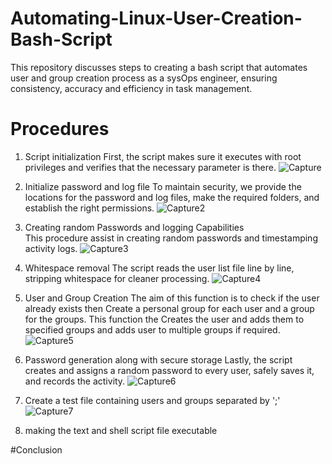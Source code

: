 # Automating-Linux-User-Creation-Bash-Script
This repository discusses steps to creating a bash script that automates user and group creation process as a sysOps engineer, ensuring consistency, accuracy and efficiency in task management.

# Procedures
1. Script initialization
First, the script makes sure it executes with root privileges and verifies that the necessary parameter is there.
![Capture](https://github.com/Oluwaseunoyefule/Automating-Linux-User-Creation-Bash-Script/assets/94696105/1cb904c9-dd5a-4780-897a-02415a05d473)

2. Initialize password and log file
To maintain security, we provide the locations for the password and log files, make the required folders, and establish the right permissions. 
![Capture2](https://github.com/Oluwaseunoyefule/Automating-Linux-User-Creation-Bash-Script/assets/94696105/8b1c61da-959a-413a-a484-60f74766ddd3)

3. Creating random Passwords and logging Capabilities
This procedure assist in creating random passwords and timestamping activity logs.
![Capture3](https://github.com/Oluwaseunoyefule/Automating-Linux-User-Creation-Bash-Script/assets/94696105/e642cd88-a82e-4f1f-b1be-8c95ff665c38)

4. Whitespace removal
The script reads the user list file line by line, stripping whitespace for cleaner processing.
![Capture4](https://github.com/Oluwaseunoyefule/Automating-Linux-User-Creation-Bash-Script/assets/94696105/00c8527b-57c0-4e1e-91f7-8a92ac071f6a)

5. User and Group Creation
The aim of this function is to check if the user already exists then Create a personal group for each user and a group for the groups. This function the Creates the user and adds them to specified groups and adds user to multiple groups if required.
![Capture5](https://github.com/Oluwaseunoyefule/Automating-Linux-User-Creation-Bash-Script/assets/94696105/6fa273ce-0458-4838-beaa-5c4357752237)

6. Password generation along with secure storage
Lastly, the script creates and assigns a random password to every user, safely saves it, and records the activity.
![Capture6](https://github.com/Oluwaseunoyefule/Automating-Linux-User-Creation-Bash-Script/assets/94696105/a4e8cb29-a463-42c2-99f8-f6f0fd8fe0b1)

7. Create a test file containing users and groups separated by ';'
![Capture7](https://github.com/Oluwaseunoyefule/Automating-Linux-User-Creation-Bash-Script/assets/94696105/bdd5deae-9818-4a62-be9b-5cf815dbf0f8)

8. making the text and shell script file executable


#Conclusion
